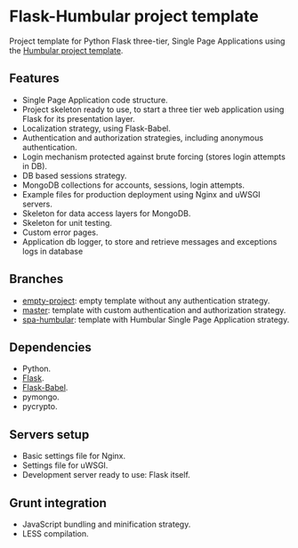 # Flask-Humbular project template
Project template for Python Flask three-tier, Single Page Applications using the [Humbular project template](https://github.com/RobertoPrevato/Humbular).

## Features
* Single Page Application code structure.
* Project skeleton ready to use, to start a three tier web application using Flask for its presentation layer.
* Localization strategy, using Flask-Babel.
* Authentication and authorization strategies, including anonymous authentication.
* Login mechanism protected against brute forcing (stores login attempts in DB).
* DB based sessions strategy.
* MongoDB collections for accounts, sessions, login attempts.
* Example files for production deployment using Nginx and uWSGI servers.
* Skeleton for data access layers for MongoDB.
* Skeleton for unit testing.
* Custom error pages.
* Application db logger, to store and retrieve messages and exceptions logs in database

## Branches
* [empty-project](https://github.com/RobertoPrevato/flask-three-template/tree/empty-project): empty template without any authentication strategy.
* [master](https://github.com/RobertoPrevato/flask-three-template/tree/master): template with custom authentication and authorization strategy.
* [spa-humbular](https://github.com/RobertoPrevato/flask-three-template/tree/spa-humbular): template with Humbular Single Page Application strategy.

## Dependencies
* Python.
* [Flask](http://flask.pocoo.org/).
* [Flask-Babel](https://pythonhosted.org/Flask-Babel/).
* pymongo.
* pycrypto.

## Servers setup
* Basic settings file for Nginx.
* Settings file for uWSGI.
* Development server ready to use: Flask itself.

## Grunt integration
* JavaScript bundling and minification strategy.
* LESS compilation.